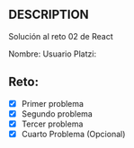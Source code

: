 ## DESCRIPTION

Solución al reto 02 de React

Nombre:
Usuario Platzi:

## Reto:
  - [X] Primer problema
  - [X] Segundo problema
  - [X] Tercer problema
  - [X] Cuarto Problema (Opcional)